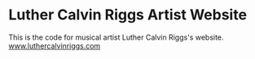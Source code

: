 # Luther Calvin Riggs Artist Website

This is the code for musical artist Luther Calvin Riggs's website.
www.luthercalvinriggs.com
